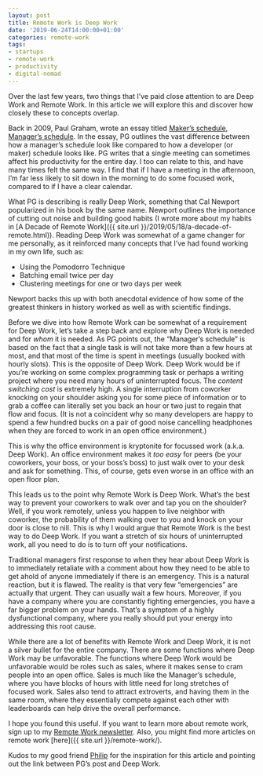```yaml
---
layout: post
title: Remote Work is Deep Work
date: '2019-06-24T14:00:00+01:00'
categories: remote-work
tags:
- startups
- remote-work
- productivity
- digital-nomad
---
```


Over the last few years, two things that I’ve paid close attention to are Deep Work and Remote Work. In this article we will explore this and discover how closely these to concepts overlap.

Back in 2009, Paul Graham, wrote an essay titled [Maker’s schedule, Manager’s schedule](http://www.paulgraham.com/makersschedule.html). In the essay, PG outlines the vast difference between how a manager’s schedule look like compared to how a developer (or maker) schedule looks like. PG writes that a single meeting can sometimes affect his productivity for the entire day. I too can relate to this, and have many times felt the same way. I find that if I have a meeting in the afternoon, I’m far less likely to sit down in the morning to do some focused work, compared to if I have a clear calendar.

What PG is describing is really Deep Work, something that Cal Newport popularized in his book by the same name. Newport outlines the importance of cutting out noise and building good habits (I wrote more about my habits in [A Decade of Remote Work]({{ site.url }}/2019/05/18/a-decade-of-remote.html)). Reading Deep Work was somewhat of a game changer for me personally, as it reinforced many concepts that I’ve had found working in my own life, such as:

* Using the Pomodorro Technique
* Batching email twice per day
* Clustering meetings for one or two days per week

Newport backs this up with both anecdotal evidence of how some of the greatest thinkers in history worked as well as with scientific findings.

Before we dive into how Remote Work can be somewhat of a requirement for Deep Work, let’s take a step back and explore why Deep Work is needed and for *whom* it is needed. As PG points out, the “Manager’s schedule” is based on the fact that a single task is will not take more than a few hours at most, and that most of the time is spent in meetings (usually booked with hourly slots). This is the opposite of Deep Work. Deep Work would be if you’re working on some complex programming task or perhaps a writing project where you need many hours of uninterrupted focus. The *content switching cost* is extremely high. A single interruption from coworker knocking on your shoulder asking you for some piece of information or to grab a coffee can literally set you back an hour or two just to regain that flow and focus. (It is not a coincident why so many developers are happy to spend a few hundred bucks on a pair of good noise cancelling headphones when they are forced to work in an open office environment.)

This is why the office environment is kryptonite for focussed work (a.k.a. Deep Work). An office environment makes it *too easy* for peers (be your coworkers, your boss, or your boss’s boss) to just walk over to your desk and ask for something. This, of course, gets even worse in an office with an open floor plan.

This leads us to the point why Remote Work is Deep Work. What’s the best way to prevent your coworkers to walk over and tap you on the shoulder? Well, if you work remotely, unless you happen to live neighbor with coworker, the probability of them walking over to you and knock on your door is close to nill. This is why I would argue that Remote Work is the best way to do Deep Work. If you want a stretch of six hours of uninterrupted work, all you need to do is to turn off your notifications.   

Traditional managers first response to when they hear about Deep Work is to immediately retaliate with a comment about how they need to be able to get ahold of anyone immediately if there is an emergency. This is a natural reaction, but it is flawed. The reality is that very few “emergencies” are actually that urgent. They can usually wait a few hours. Moreover, if you have a company where you are constantly fighting emergencies, you have a far bigger problem on your hands. That’s a symptom of a highly dysfunctional company, where you really should put your energy into addressing this root cause.

While there are a lot of benefits with Remote Work and Deep Work, it is not a silver bullet for the entire company. There are some functions where Deep Work may be unfavorable. The functions where Deep Work would be unfavorable would be roles such as sales, where it makes sense to cram people into an open office. Sales is much like the Manager’s schedule, where you have blocks of hours with little need for long stretches of focused work. Sales also tend to attract extroverts, and having them in the same room, where they essentially compete against each other with leaderboards can help drive the overall performance.

I hope you found this useful. If you want to learn more about remote work, sign up to my [Remote Work newsletter](http://eepurl.com/gtzNfb). Also, you might find more articles on remote work [here]({{ site.url }}/remote-work/).

Kudos to my good friend [Philip](https://twitter.com/philfortuna) for the inspiration for this article and pointing out the link between PG’s post and Deep Work.
